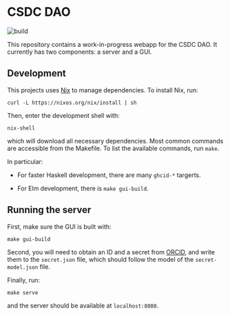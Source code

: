 # CSDC DAO

![build](https://github.com/guaraqe/csdc/workflows/build/badge.svg)

This repository contains a work-in-progress webapp for the CSDC DAO. It
currently has two components: a server and a GUI.

## Development

This projects uses [Nix](https://nixos.org/download.html) to manage
dependencies. To install Nix, run:

```
curl -L https://nixos.org/nix/install | sh
```

Then, enter the development shell with:

```
nix-shell
```

which will download all necessary dependencies. Most common commands are
accessible from the Makefile. To list the available commands, run `make`.

In particular:

  - For faster Haskell development, there are many `ghcid-*` targerts.

  - For Elm development, there is `make gui-build`.

## Running the server

First, make sure the GUI is built with:

```
make gui-build
```

Second, you will need to obtain an ID and a secret from
[ORCID](https://orcid.org/developer-tools), and write them to the `secret.json`
file, which should follow the model of the `secret-model.json` file.

Finally, run:

```
make serve
```

and the server should be available at `localhost:8080`.
